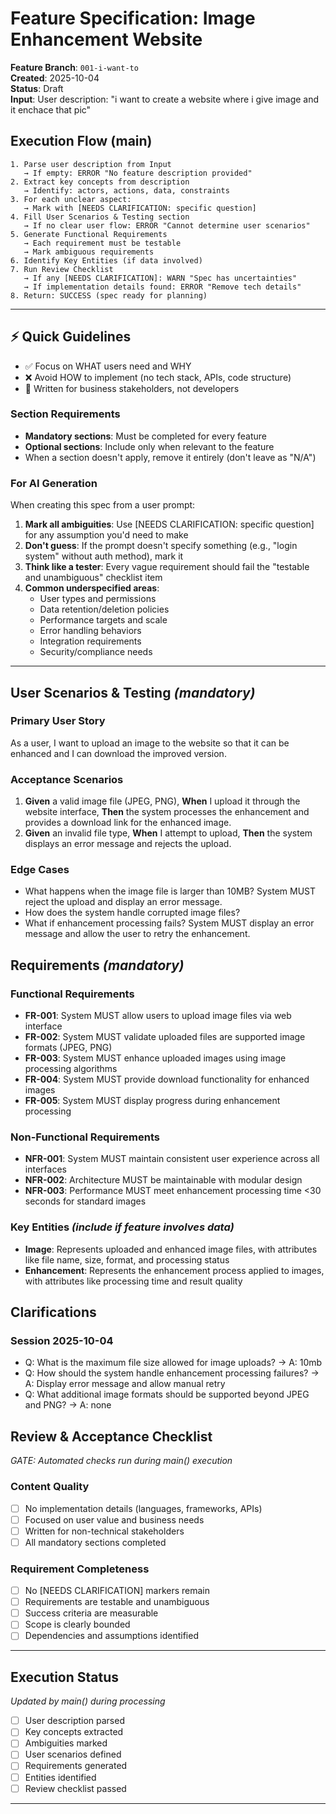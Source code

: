 # Feature Specification: Image Enhancement Website

**Feature Branch**: `001-i-want-to`  
**Created**: 2025-10-04  
**Status**: Draft  
**Input**: User description: "i want to create a website where i give image and it enchace that pic"

## Execution Flow (main)
```
1. Parse user description from Input
   → If empty: ERROR "No feature description provided"
2. Extract key concepts from description
   → Identify: actors, actions, data, constraints
3. For each unclear aspect:
   → Mark with [NEEDS CLARIFICATION: specific question]
4. Fill User Scenarios & Testing section
   → If no clear user flow: ERROR "Cannot determine user scenarios"
5. Generate Functional Requirements
   → Each requirement must be testable
   → Mark ambiguous requirements
6. Identify Key Entities (if data involved)
7. Run Review Checklist
   → If any [NEEDS CLARIFICATION]: WARN "Spec has uncertainties"
   → If implementation details found: ERROR "Remove tech details"
8. Return: SUCCESS (spec ready for planning)
```

---

## ⚡ Quick Guidelines
- ✅ Focus on WHAT users need and WHY
- ❌ Avoid HOW to implement (no tech stack, APIs, code structure)
- 👥 Written for business stakeholders, not developers

### Section Requirements
- **Mandatory sections**: Must be completed for every feature
- **Optional sections**: Include only when relevant to the feature
- When a section doesn't apply, remove it entirely (don't leave as "N/A")

### For AI Generation
When creating this spec from a user prompt:
1. **Mark all ambiguities**: Use [NEEDS CLARIFICATION: specific question] for any assumption you'd need to make
2. **Don't guess**: If the prompt doesn't specify something (e.g., "login system" without auth method), mark it
3. **Think like a tester**: Every vague requirement should fail the "testable and unambiguous" checklist item
4. **Common underspecified areas**:
   - User types and permissions
   - Data retention/deletion policies  
   - Performance targets and scale
   - Error handling behaviors
   - Integration requirements
   - Security/compliance needs

---

## User Scenarios & Testing *(mandatory)*

### Primary User Story
As a user, I want to upload an image to the website so that it can be enhanced and I can download the improved version.

### Acceptance Scenarios
1. **Given** a valid image file (JPEG, PNG), **When** I upload it through the website interface, **Then** the system processes the enhancement and provides a download link for the enhanced image.
2. **Given** an invalid file type, **When** I attempt to upload, **Then** the system displays an error message and rejects the upload.

### Edge Cases
- What happens when the image file is larger than 10MB? System MUST reject the upload and display an error message.
- How does the system handle corrupted image files?
- What if enhancement processing fails? System MUST display an error message and allow the user to retry the enhancement.

## Requirements *(mandatory)*

### Functional Requirements
- **FR-001**: System MUST allow users to upload image files via web interface
- **FR-002**: System MUST validate uploaded files are supported image formats (JPEG, PNG)
- **FR-003**: System MUST enhance uploaded images using image processing algorithms
- **FR-004**: System MUST provide download functionality for enhanced images
- **FR-005**: System MUST display progress during enhancement processing

### Non-Functional Requirements
- **NFR-001**: System MUST maintain consistent user experience across all interfaces
- **NFR-002**: Architecture MUST be maintainable with modular design
- **NFR-003**: Performance MUST meet enhancement processing time <30 seconds for standard images

### Key Entities *(include if feature involves data)*
- **Image**: Represents uploaded and enhanced image files, with attributes like file name, size, format, and processing status
- **Enhancement**: Represents the enhancement process applied to images, with attributes like processing time and result quality

## Clarifications

### Session 2025-10-04
- Q: What is the maximum file size allowed for image uploads? → A: 10mb
- Q: How should the system handle enhancement processing failures? → A: Display error message and allow manual retry
- Q: What additional image formats should be supported beyond JPEG and PNG? → A: none

## Review & Acceptance Checklist
*GATE: Automated checks run during main() execution*

### Content Quality
- [ ] No implementation details (languages, frameworks, APIs)
- [ ] Focused on user value and business needs
- [ ] Written for non-technical stakeholders
- [ ] All mandatory sections completed

### Requirement Completeness
- [ ] No [NEEDS CLARIFICATION] markers remain
- [ ] Requirements are testable and unambiguous  
- [ ] Success criteria are measurable
- [ ] Scope is clearly bounded
- [ ] Dependencies and assumptions identified

---

## Execution Status
*Updated by main() during processing*

- [ ] User description parsed
- [ ] Key concepts extracted
- [ ] Ambiguities marked
- [ ] User scenarios defined
- [ ] Requirements generated
- [ ] Entities identified
- [ ] Review checklist passed

---
